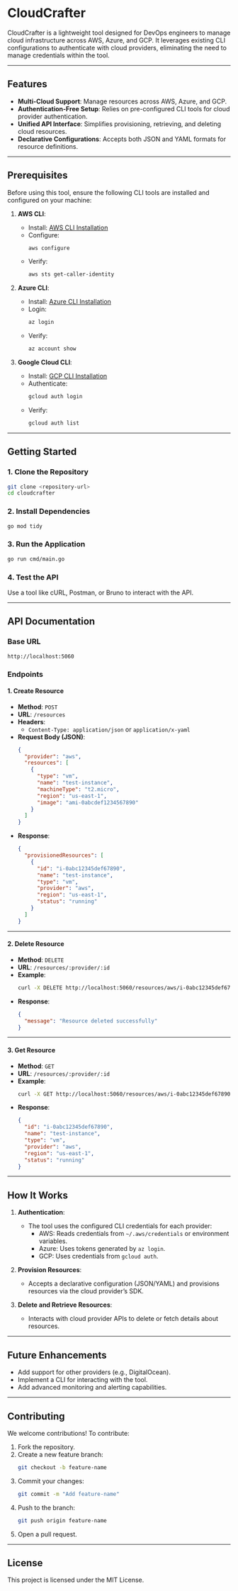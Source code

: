 # **CloudCrafter**

CloudCrafter is a lightweight tool designed for DevOps engineers to manage cloud infrastructure across AWS, Azure, and GCP. It leverages existing CLI configurations to authenticate with cloud providers, eliminating the need to manage credentials within the tool.

---

## **Features**
- **Multi-Cloud Support**: Manage resources across AWS, Azure, and GCP.
- **Authentication-Free Setup**: Relies on pre-configured CLI tools for cloud provider authentication.
- **Unified API Interface**: Simplifies provisioning, retrieving, and deleting cloud resources.
- **Declarative Configurations**: Accepts both JSON and YAML formats for resource definitions.

---

## **Prerequisites**
Before using this tool, ensure the following CLI tools are installed and configured on your machine:
1. **AWS CLI**:
   - Install: [AWS CLI Installation](https://docs.aws.amazon.com/cli/latest/userguide/install-cliv2.html)
   - Configure:
     ```bash
     aws configure
     ```
   - Verify:
     ```bash
     aws sts get-caller-identity
     ```

2. **Azure CLI**:
   - Install: [Azure CLI Installation](https://learn.microsoft.com/en-us/cli/azure/install-azure-cli)
   - Login:
     ```bash
     az login
     ```
   - Verify:
     ```bash
     az account show
     ```

3. **Google Cloud CLI**:
   - Install: [GCP CLI Installation](https://cloud.google.com/sdk/docs/install)
   - Authenticate:
     ```bash
     gcloud auth login
     ```
   - Verify:
     ```bash
     gcloud auth list
     ```

---

## **Getting Started**

### **1. Clone the Repository**
```bash
git clone <repository-url>
cd cloudcrafter
```

### **2. Install Dependencies**
```bash
go mod tidy
```

### **3. Run the Application**
```bash
go run cmd/main.go
```

### **4. Test the API**
Use a tool like cURL, Postman, or Bruno to interact with the API.

---

## **API Documentation**

### **Base URL**
```plaintext
http://localhost:5060
```

### **Endpoints**

#### **1. Create Resource**
- **Method**: `POST`
- **URL**: `/resources`
- **Headers**:
  - `Content-Type: application/json` or `application/x-yaml`
- **Request Body (JSON)**:
  ```json
  {
    "provider": "aws",
    "resources": [
      {
        "type": "vm",
        "name": "test-instance",
        "machineType": "t2.micro",
        "region": "us-east-1",
        "image": "ami-0abcdef1234567890"
      }
    ]
  }
  ```
- **Response**:
  ```json
  {
    "provisionedResources": [
      {
        "id": "i-0abc12345def67890",
        "name": "test-instance",
        "type": "vm",
        "provider": "aws",
        "region": "us-east-1",
        "status": "running"
      }
    ]
  }
  ```

---

#### **2. Delete Resource**
- **Method**: `DELETE`
- **URL**: `/resources/:provider/:id`
- **Example**:
  ```bash
  curl -X DELETE http://localhost:5060/resources/aws/i-0abc12345def67890
  ```
- **Response**:
  ```json
  {
    "message": "Resource deleted successfully"
  }
  ```

---

#### **3. Get Resource**
- **Method**: `GET`
- **URL**: `/resources/:provider/:id`
- **Example**:
  ```bash
  curl -X GET http://localhost:5060/resources/aws/i-0abc12345def67890
  ```
- **Response**:
  ```json
  {
    "id": "i-0abc12345def67890",
    "name": "test-instance",
    "type": "vm",
    "provider": "aws",
    "region": "us-east-1",
    "status": "running"
  }
  ```

---

## **How It Works**
1. **Authentication**:
   - The tool uses the configured CLI credentials for each provider:
     - AWS: Reads credentials from `~/.aws/credentials` or environment variables.
     - Azure: Uses tokens generated by `az login`.
     - GCP: Uses credentials from `gcloud auth`.

2. **Provision Resources**:
   - Accepts a declarative configuration (JSON/YAML) and provisions resources via the cloud provider’s SDK.

3. **Delete and Retrieve Resources**:
   - Interacts with cloud provider APIs to delete or fetch details about resources.

---

## **Future Enhancements**
- Add support for other providers (e.g., DigitalOcean).
- Implement a CLI for interacting with the tool.
- Add advanced monitoring and alerting capabilities.

---

## **Contributing**
We welcome contributions! To contribute:
1. Fork the repository.
2. Create a new feature branch:
   ```bash
   git checkout -b feature-name
   ```
3. Commit your changes:
   ```bash
   git commit -m "Add feature-name"
   ```
4. Push to the branch:
   ```bash
   git push origin feature-name
   ```
5. Open a pull request.

---

## **License**
This project is licensed under the MIT License.